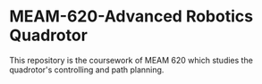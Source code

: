 # MEAM-620-Advanced Robotics Quadrotor
 This repository is the coursework of MEAM 620 which studies the quadrotor's controlling and path planning.
